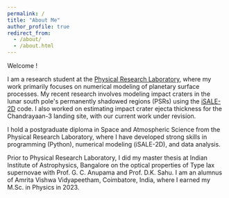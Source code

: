 ```yaml
---
permalink: /
title: "About Me"
author_profile: true
redirect_from: 
  - /about/
  - /about.html
---
```


Welcome !

I am a research student at the [Physical Research Laboratory](https://www.prl.res.in/prl-eng/), where my work primarily focuses on numerical modeling of planetary surface processes. My recent research involves modeling impact craters in the lunar south pole's permanently shadowed regions (PSRs) using the [iSALE-2D](https://isale-code.github.io/) code. I also worked on estimating impact crater ejecta thickness for the Chandrayaan-3 landing site, with our current work under revision.

I hold a postgraduate diploma in Space and Atmospheric Science from the Physical Research Laboratory, where I have developed strong skills in programming (Python), numerical modeling (iSALE-2D), and data analysis. 

Prior to Physical Research Laboratory, I did my master thesis at Indian Institute of Astrophysics, Bangalore on the optical properties of Type Iax supernovae with Prof. G. C. Anupama and Prof. D.K. Sahu. I am an alumnus of Amrita Vishwa Vidyapeetham, Coimbatore, India, where I earned my M.Sc. in Physics in 2023.

